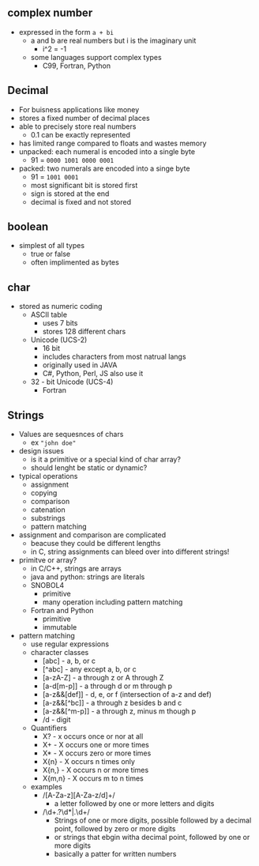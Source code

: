 ## complex number
- expressed in the form `a + bi`
    - a and b are real numbers but i is the imaginary unit
        - i^2 = -1
    - some languages support complex types 
        - C99, Fortran, Python

## Decimal
- For buisness applications like money 
- stores a fixed number of decimal places 
- able to precisely store real numbers 
    - 0.1 can be exactly represented
- has limited range compared to floats and wastes memory 
- unpacked: each numeral is encoded into a single byte 
    - 91 = `0000 1001 0000 0001`
- packed: two numerals are encoded into a singe byte 
    - 91 = `1001 0001`
    - most significant bit is stored first 
    - sign is stored at the end 
    - decimal is fixed and not stored 

## boolean 
- simplest of all types 
    - true or false 
    - often implimented as bytes 

## char 
- stored as numeric coding 
    - ASCII table
        - uses 7 bits
        - stores 128 different chars
    - Unicode (UCS-2)
        - 16 bit
        - includes characters from most natrual langs
        - originally used in JAVA
        - C#, Python, Perl, JS also use it
    - 32 - bit Unicode (UCS-4)
        - Fortran

## Strings
- Values are sequesnces of chars 
    - ex `"john doe"`
- design issues 
    - is it a primitive or a special kind of char array?
    - should lenght be static or dynamic?
- typical operations 
    - assignment 
    - copying
    - comparison
    - catenation
    - substrings
    - pattern matching
- assignment and comparison are complicated 
    - beacuse they could be different lengths
    - in C, string assignments can bleed over into different strings!
- primitve or array?
    - in C/C++, strings are arrays
    - java and python: strings are literals
    - SNOBOL4
        - primitive 
        - many operation including pattern matching 
    - Fortran and Python
        - primitive 
        - immutable 
- pattern matching
    - use regular expressions 
    - character classes
        - [abc] - a, b, or c
        - [^abc] - any except a, b, or c
        - [a-zA-Z] - a through z or A through Z
        - [a-d[m-p]] - a through d or m through p
        - [a-z&&[def]] - d, e, or f (intersection of a-z and def)
        - [a-z&&[^bc]] - a through z besides b and c
        - [a-z&&[^m-p]] - a through z, minus m though p
        - /d - digit
    - Quantifiers 
        - X? - x occurs once or nor at all
        - X+ - X occurs one or more times
        - X* - X occurs zero or more times 
        - X{n} - X occurs n times only
        - X{n,} - X occurs n or more times
        - X{m,n} - X occurs m to n times 
    - examples 
        - /[A-Za-z][A-Za-z/d]+/
            - a letter followed by one or more letters and digits
        - /\d+\.?\d*|\.\d+/
            - Strings of one or more digits, possible followed by a decimal point, followed by zero or more digits
            - or strings that ebgin witha  decimal point, followed by one or more digits
            - basically a patter for written numbers 